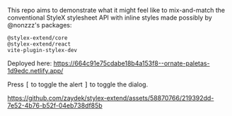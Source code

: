 This repo aims to demonstrate what it might feel like to mix-and-match the conventional StyleX stylesheet API with inline styles made possibly by @nonzzz's packages:

```
@stylex-extend/core
@stylex-extend/react
vite-plugin-stylex-dev
```

Deployed here: https://664c91e75cdabe18b4a153f8--ornate-paletas-1d9edc.netlify.app/

Press <kbd>\[</kbd> to toggle the alert <kbd>\]</kbd> to toggle the dialog.

https://github.com/zaydek/stylex-extend/assets/58870766/219392dd-7e52-4b76-b52f-04eb738df85b

